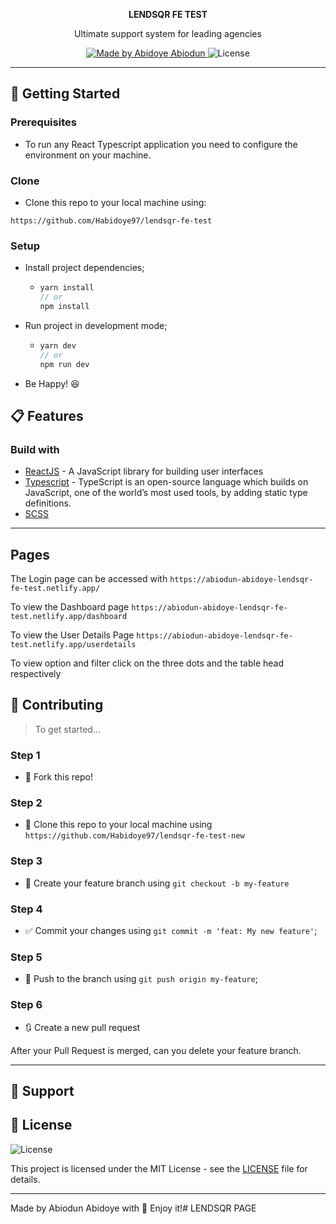 <p align='center'> <strong> LENDSQR FE TEST </strong></p>
<p align="center">Ultimate support system for leading agencies</p>

<p align="center">
  <a href="https://github.com/Habidoyetech">
    <img alt="Made by Abidoye Abiodun" src="https://img.shields.io/badge/-Github-5659EB?style=for-the-badge&logo=Github&logoColor=white&link=https://github.com/Habidoye97" />
  </a>
 
  
  <img alt="License" src="https://img.shields.io/badge/license-MIT-5965e0?style=for-the-badge&labelColor=5965e0&color=5965e0">
  <br />
 
</p>


---

## 🚀 Getting Started

### Prerequisites

- To run any React Typescript application you need to configure the environment on your machine.


### Clone

- Clone this repo to your local machine using:

```
https://github.com/Habidoye97/lendsqr-fe-test
```

### Setup

- Install project dependencies;
  - ```javascript
    yarn install
    // or
    npm install
    ```
- Run project in development mode;

  - ```javascript
    yarn dev
    // or
    npm run dev
    ```

- Be Happy! 😆

## 📋 Features

### Build with

- [ReactJS](https://reactjs.org/) - A JavaScript library for building user interfaces
- [Typescript](https://www.typescriptlang.org/) - TypeScript is an open-source language which builds on JavaScript, one of the world’s most used tools, by adding static type definitions.
- [SCSS](https://www.sass-lang.com/)

---

## Pages

The Login page can be accessed with ```https://abiodun-abidoye-lendsqr-fe-test.netlify.app/```

To view the Dashboard page ```https://abiodun-abidoye-lendsqr-fe-test.netlify.app/dashboard```

To view the User Details Page ```https://abiodun-abidoye-lendsqr-fe-test.netlify.app/userdetails```

To view option and filter click on the three dots and the table head respectively
## 🤔 Contributing

> To get started...

### Step 1

- 🍴 Fork this repo!

### Step 2

- 👯 Clone this repo to your local machine using `https://github.com/Habidoye97/lendsqr-fe-test-new`

### Step 3

- 🎋 Create your feature branch using `git checkout -b my-feature`

### Step 4

- ✅ Commit your changes using `git commit -m 'feat: My new feature'`;

### Step 5

- 📌 Push to the branch using `git push origin my-feature`;

### Step 6

- 🔃 Create a new pull request

After your Pull Request is merged, can you delete your feature branch.

---

## 📌 Support



## 📝 License

<img alt="License" src="https://img.shields.io/badge/license-MIT-%2304D361?color=rgb(89,101,224)">

This project is licensed under the MIT License - see the [LICENSE](LICENSE) file for details.

---

Made by Abiodun Abidoye with 💙 Enjoy it!# LENDSQR PAGE
